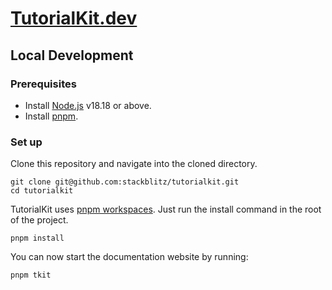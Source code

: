 # [TutorialKit.dev](https://www.tutorialkit.dev)

## Local Development

### Prerequisites

- Install [Node.js](https://nodejs.org/en) v18.18 or above.
- Install [pnpm](https://pnpm.io/).

### Set up

Clone this repository and navigate into the cloned directory.

```
git clone git@github.com:stackblitz/tutorialkit.git
cd tutorialkit
```

TutorialKit uses [pnpm workspaces](https://pnpm.io/workspaces). Just run the install command in the root of the project.

```
pnpm install
```

You can now start the documentation website by running:

```
pnpm tkit
```
